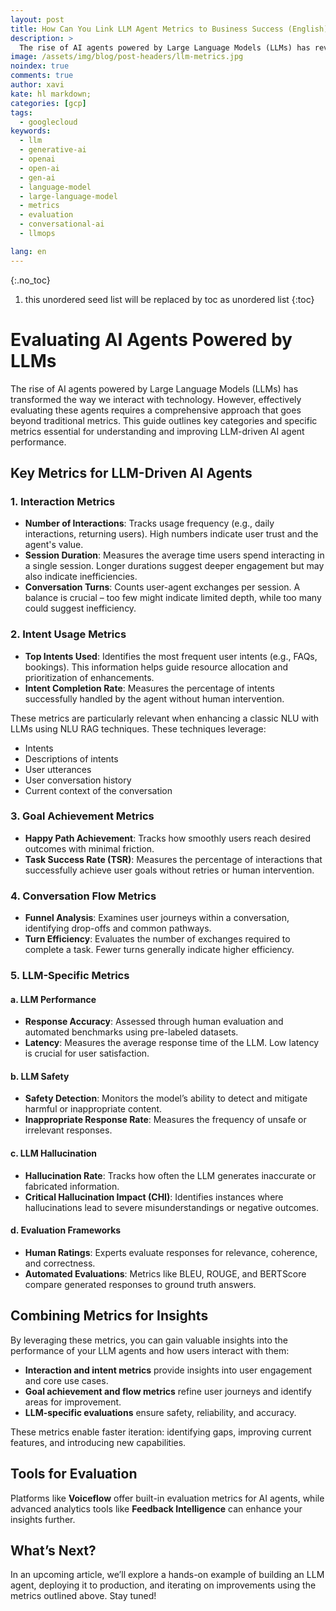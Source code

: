 ```yaml
---
layout: post
title: How Can You Link LLM Agent Metrics to Business Success (English)
description: >
  The rise of AI agents powered by Large Language Models (LLMs) has revolutionized how we interact with technology. However, effectively evaluating these agents requires a multifaceted approach that goes beyond traditional metrics
image: /assets/img/blog/post-headers/llm-metrics.jpg
noindex: true
comments: true
author: xavi
kate: hl markdown;
categories: [gcp]
tags:
  - googlecloud
keywords:
  - llm
  - generative-ai
  - openai
  - open-ai
  - gen-ai
  - language-model
  - large-language-model
  - metrics
  - evaluation
  - conversational-ai
  - llmops

lang: en
---
```

{:.no_toc}
1. this unordered seed list will be replaced by toc as unordered list
{:toc}

# Evaluating AI Agents Powered by LLMs

The rise of AI agents powered by Large Language Models (LLMs) has transformed the way we interact with technology. However, effectively evaluating these agents requires a comprehensive approach that goes beyond traditional metrics. This guide outlines key categories and specific metrics essential for understanding and improving LLM-driven AI agent performance.

## Key Metrics for LLM-Driven AI Agents

### 1. Interaction Metrics
- **Number of Interactions**: Tracks usage frequency (e.g., daily interactions, returning users). High numbers indicate user trust and the agent's value.
- **Session Duration**: Measures the average time users spend interacting in a single session. Longer durations suggest deeper engagement but may also indicate inefficiencies.
- **Conversation Turns**: Counts user-agent exchanges per session. A balance is crucial – too few might indicate limited depth, while too many could suggest inefficiency.

### 2. Intent Usage Metrics
- **Top Intents Used**: Identifies the most frequent user intents (e.g., FAQs, bookings). This information helps guide resource allocation and prioritization of enhancements.
- **Intent Completion Rate**: Measures the percentage of intents successfully handled by the agent without human intervention.

These metrics are particularly relevant when enhancing a classic NLU with LLMs using NLU RAG techniques. These techniques leverage:
- Intents
- Descriptions of intents
- User utterances
- User conversation history
- Current context of the conversation

### 3. Goal Achievement Metrics
- **Happy Path Achievement**: Tracks how smoothly users reach desired outcomes with minimal friction.
- **Task Success Rate (TSR)**: Measures the percentage of interactions that successfully achieve user goals without retries or human intervention.

### 4. Conversation Flow Metrics
- **Funnel Analysis**: Examines user journeys within a conversation, identifying drop-offs and common pathways.
- **Turn Efficiency**: Evaluates the number of exchanges required to complete a task. Fewer turns generally indicate higher efficiency.

### 5. LLM-Specific Metrics
#### a. LLM Performance
- **Response Accuracy**: Assessed through human evaluation and automated benchmarks using pre-labeled datasets.
- **Latency**: Measures the average response time of the LLM. Low latency is crucial for user satisfaction.

#### b. LLM Safety
- **Safety Detection**: Monitors the model’s ability to detect and mitigate harmful or inappropriate content.
- **Inappropriate Response Rate**: Measures the frequency of unsafe or irrelevant responses.

#### c. LLM Hallucination
- **Hallucination Rate**: Tracks how often the LLM generates inaccurate or fabricated information.
- **Critical Hallucination Impact (CHI)**: Identifies instances where hallucinations lead to severe misunderstandings or negative outcomes.

#### d. Evaluation Frameworks
- **Human Ratings**: Experts evaluate responses for relevance, coherence, and correctness.
- **Automated Evaluations**: Metrics like BLEU, ROUGE, and BERTScore compare generated responses to ground truth answers.

## Combining Metrics for Insights
By leveraging these metrics, you can gain valuable insights into the performance of your LLM agents and how users interact with them:
- **Interaction and intent metrics** provide insights into user engagement and core use cases.
- **Goal achievement and flow metrics** refine user journeys and identify areas for improvement.
- **LLM-specific evaluations** ensure safety, reliability, and accuracy.

These metrics enable faster iteration: identifying gaps, improving current features, and introducing new capabilities.

## Tools for Evaluation
Platforms like **Voiceflow** offer built-in evaluation metrics for AI agents, while advanced analytics tools like **Feedback Intelligence** can enhance your insights further.

## What’s Next?
In an upcoming article, we’ll explore a hands-on example of building an LLM agent, deploying it to production, and iterating on improvements using the metrics outlined above. Stay tuned!

